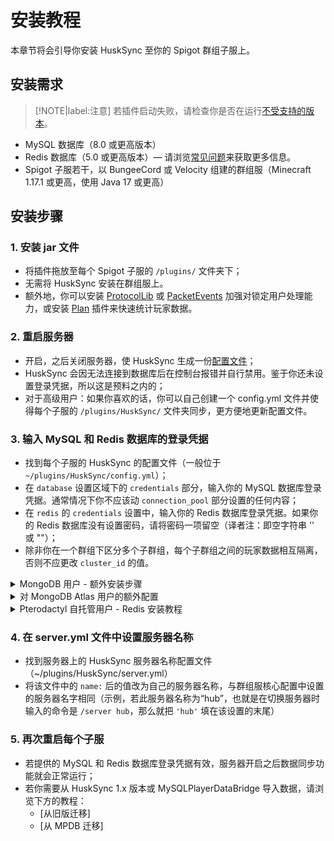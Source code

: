 # 安装教程

本章节将会引导你安装 HuskSync 至你的 Spigot 群组子服上。

## 安装需求

> [!NOTE|label:注意]
> 若插件启动失败，请检查你是否在运行[不受支持的版本](unsupported-versions.md)。

* MySQL 数据库（8.0 或更高版本）
* Redis 数据库（5.0 或更高版本）— 请浏览[常见问题](guides.faqs.md)来获取更多信息。
* Spigot 子服若干，以 BungeeCord 或 Velocity 组建的群组服（Minecraft 1.17.1 或更高，使用 Java 17 或更高）

## 安装步骤

### 1. 安装 jar 文件

* 将插件拖放至每个 Spigot 子服的 `/plugins/` 文件夹下；
* 无需将 HuskSync 安装在群组服上。
* 额外地，你可以安装 [ProtocolLib](https://www.spigotmc.org/resources/protocollib.1997/) 或 [PacketEvents](https://www.spigotmc.org/resources/packetevents-api.80279/) 加强对锁定用户处理能力，或安装 [Plan](https://www.spigotmc.org/resources/plan-player-analytics.32536/) 插件来快速统计玩家数据。

### 2. 重启服务器

* 开启，之后关闭服务器，使 HuskSync 生成一份[配置文件](guides.config-file.md)；
* HuskSync 会因无法连接到数据库后在控制台报错并自行禁用。鉴于你还未设置登录凭据，所以这是预料之内的；
* 对于高级用户：如果你喜欢的话，你可以自己创建一个 config.yml 文件并使得每个子服的 `/plugins/HuskSync/` 文件夹同步，更方便地更新配置文件。

### 3. 输入 MySQL 和 Redis 数据库的登录凭据

* 找到每个子服的 HuskSync 的配置文件（一般位于 `~/plugins/HuskSync/config.yml`）；
* 在 `database` 设置区域下的 `credentials` 部分，输入你的 MySQL 数据库登录凭据。通常情况下你不应该动 `connection_pool` 部分设置的任何内容；
* 在 `redis` 的 `credentials` 设置中，输入你的 Redis 数据库登录凭据。如果你的 Redis 数据库没有设置密码，请将密码一项留空（译者注：即空字符串 '' 或 ""）；
* 除非你在一个群组下区分多个子群组，每个子群组之间的玩家数据相互隔离，否则不应更改 `cluster_id` 的值。

<details>
<summary>MongoDB 用户 - 额外安装步骤</summary>

* 找到服务器上的 HuskSync 配置文件（`~/plugins/HuskSync/config.yml`）。
* 将 `database` 下的 `type` 值设置为 `MONGO`。
* 在 `database` 下的 `credentials` 配置中，输入 MongoDB 数据库的登录凭据。切记不要擅自修改 `connection_pool` 部分的设置。
* 在 `mongo_settings` 下的 `parameters` 部分，确保指定的 `&authSource=` 符合你使用的数据库（默认为 `HuskSync`）。
</details>

<details>
<summary>对 MongoDB Atlas 用户的额外配置</summary>

* 找到服务器上的 HuskSync 配置文件（`~/plugins/HuskSync/config.yml`）。
* 将 `mongo_settings` 下的 `using_atlas` 设置为 `true`。
* 将 `mongo_settings` 下的 `parameters` 中的 `&authSource=HuskSync` 部分删去即可。
（在使用 Atlas 时自动无视 `credentials` 下 `port` 设置的值）
</details>

<details>
<summary>Pterodactyl 自托管用户 - Redis 安装教程</summary>

若你在服务器上一并运行着 Redis 服务器，你需要将地址设置为 `172.18.0.1`（若修改了网络设置，则参照修改后的内容），并在 Redis 的配置文件 `nano /etc/redis/redis.conf` 中进行绑定。
除此之外，你还需要取消 `requirepass` 部分的注释，并设置密码以允许外部连接，或禁用 `protected-mode`。在设置密码且通过命令 `systemctl restart redis` 重启 Redis 后，你还需要在你的 Pterodactyl `.env` 中更新密码（`nano /var/www/pterodactyl/.env`）并通过 `cd /var/www/pterodactyl && php artisan config:clear` 刷新缓存。
另外你可能需要允许来自防火墙的连接，视分布位置而定。
</details>

### 4. 在 server.yml 文件中设置服务器名称

* 找到服务器上的 HuskSync 服务器名称配置文件（~/plugins/HuskSync/server.yml）
* 将该文件中的 `name:` 后的值改为自己的服务器名称，与群组服核心配置中设置的服务器名字相同（示例，若此服务器名称为“hub”，也就是在切换服务器时输入的命令是 `/server hub`，那么就把 `'hub'` 填在该设置的末尾）

### 5. 再次重启每个子服

* 若提供的 MySQL 和 Redis 数据库登录凭据有效，服务器开启之后数据同步功能就会正常运行；
* 若你需要从 HuskSync 1.x 版本或 MySQLPlayerDataBridge 导入数据，请浏览下方的教程：
  * [从旧版迁移]
  * [从 MPDB 迁移]
